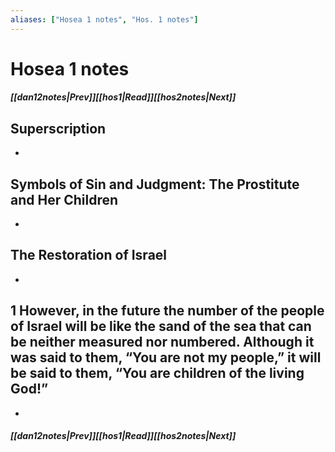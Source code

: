 ```yaml
---
aliases: ["Hosea 1 notes", "Hos. 1 notes"]
---
```

# Hosea 1 notes
##### <span class=arrow-left></span>[[dan12notes|Prev]]<span class=navigation-separator></span>[[hos1|Read]]<span class=navigation-separator></span>[[hos2notes|Next]]<span class=arrow-right></span>
## Superscription
- 
## Symbols of Sin and Judgment: The Prostitute and Her Children
- 
## The Restoration of Israel
- 
## 1 However, in the future the number of the people of Israel will be like the sand of the sea that can be neither measured nor numbered. Although it was said to them, “You are not my people,” it will be said to them, “You are children of the living God!”
- 
##### <span class=arrow-left></span>[[dan12notes|Prev]]<span class=navigation-separator></span>[[hos1|Read]]<span class=navigation-separator></span>[[hos2notes|Next]]<span class=arrow-right></span>
